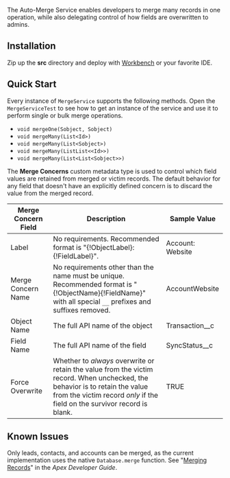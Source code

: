 The Auto-Merge Service enables developers to merge many records in one operation, while also delegating control of how fields are overwritten to admins.

## Installation

Zip up the **src** directory and deploy with [Workbench][1] or your favorite IDE.

[1]: https://workbench.developerforce.com

## Quick Start

Every instance of `MergeService` supports the following methods. Open the `MergeServiceTest` to see how to get an instance of the service and use it to perform single or bulk merge operations.

* `void mergeOne(Sobject, Sobject)`
* `void mergeMany(List<Id>)`
* `void mergeMany(List<Sobject>)`
* `void mergeMany(ListList<<Id>>)`
* `void mergeMany(List<List<Sobject>>)`

The **Merge Concerns** custom metadata type is used to control which field values are retained from merged or victim records. The default behavior for any field that doesn't have an explicitly defined concern is to discard the value from the merged record.

| Merge Concern Field | Description | Sample Value |
| ------------------- | ----------- | ------------ |
| Label | No requirements. Recommended format is "{!ObjectLabel}: {!FieldLabel}". | Account: Website |
| Merge Concern Name | No requirements other than the name must be unique. Recommended format is "{!ObjectName}{!FieldName}" with all special `__` prefixes and suffixes removed. | AccountWebsite |
| Object Name | The full API name of the object | Transaction__c |
| Field Name | The full API name of the field | SyncStatus__c |
| Force Overwrite | Whether to _always_ overwrite or retain the value from the victim record. When unchecked, the behavior is to retain the value from the victim record _only_ if the field on the survivor record is blank. | TRUE |

## Known Issues

Only leads, contacts, and accounts can be merged, as the current implementation uses the native `Database.merge` function. See "[Merging Records][2]" in the _Apex Developer Guide_.

[2]: https://developer.salesforce.com/docs/atlas.en-us.apexcode.meta/apexcode/langCon_apex_dml_examples_merge.htm?search_text=merge
